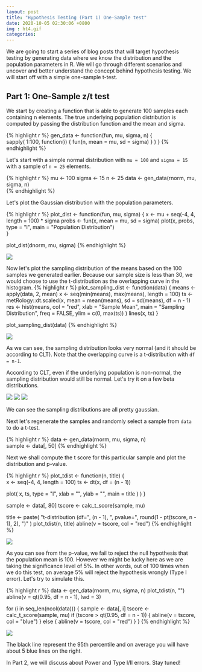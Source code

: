 ```yaml
---
layout: post
title: "Hypothesis Testing (Part 1) One-Sample test"
date: 2020-10-05 02:30:06 +0800
img : ht4.gif
categories:
---
```


We are going to start a series of blog posts that will target hypothesis testing by generating data where we know the distribution and the population parameters in R. We will go through different scenarios and uncover and better understand the concept behind hypothesis testing. We will start off with a simple one-sample t-test.

## Part 1: One-Sample z/t test

We start by creating a function that is able to generate 100 samples each containing n elements. The true underlying population distribution is computed by passing the distribution function and the mean and sigma.

{% highlight r %}
gen_data <- function(fun, mu, sigma, n) {   
  sapply(
    1:100,
    function(i) {
      fun(n, mean = mu, sd = sigma)
    }
  )
}
{% endhighlight %}

Let's start with a simple normal distribution with `mu = 100` and `sigma = 15` with a sample of `n = 25` elements.

{% highlight r %}
mu <- 100
sigma <- 15
n <- 25
data <- gen_data(rnorm, mu, sigma, n)   
{% endhighlight %}

Let's plot the Gaussian distribution with the population parameters.

{% highlight r %}
plot_dist <- function(fun, mu, sigma) {
  x <- mu + seq(-4, 4, length = 100) * sigma
  probs <- fun(x, mean = mu, sd = sigma)
  plot(x, probs, type = "l", main = "Population Distribution")    
}

plot_dist(dnorm, mu, sigma)
{% endhighlight %}

![](/assets/img/ht1.png)

Now let's plot the sampling distribution of the means based on the 100 samples we generated earlier. Because our sample size is less than 30, we would choose to use the t-distribution as the overlapping curve in the histogram.
{% highlight r %}
plot_sampling_dist <- function(data) {
  means <- apply(data, 2, mean)
  x <- seq(min(means), max(means), length = 100)
  ts <- metRology::dt.scaled(x, mean = mean(means), sd = sd(means), df = n - 1)      
  res <- hist(means,
    col = "red",
    xlab = "Sample Mean",
    main = "Sampling Distribution",
    freq = FALSE,
    ylim = c(0, max(ts))
  )
  lines(x, ts)
}

plot_sampling_dist(data)
{% endhighlight %}

![](/assets/img/ht2.png)

As we can see, the sampling distribution looks very normal (and it should be according to CLT). Note that the overlapping curve is a t-distribution with `df = n-1`.

According to CLT, even if the underlying population is non-normal, the sampling distribution would still be normal. Let's try it on a few beta distributions.

![](/assets/img/ht5.png)
![](/assets/img/ht6.png)
![](/assets/img/ht7.png)

We can see the sampling distributions are all pretty gaussian.

Next let's regenerate the samples and randomly select a sample from `data` to do a t-test.

{% highlight r %}
data <- gen_data(rnorm, mu, sigma, n)    
sample <- data[, 50]
{% endhighlight %}

Next we shall compute the t score for this particular sample and plot the distribution and p-value.

{% highlight r %}
plot_tdist <- function(n, title) {    
  x <- seq(-4, 4, length = 100)
  ts <- dt(x, df = (n - 1))

  plot(
    x,
    ts,
    type = "l",
    xlab = "",
    ylab = "",
    main = title
    )
  )
}

sample <- data[, 80]
tscore <- calc_t_score(sample, mu)

title <- paste(
  "t-distribution (df=",
  (n - 1),
  ", pvalue=",
  round(1 - pt(tscore, n - 1), 2),
  ")"
)
plot_tdist(n, title)
abline(v = tscore, col = "red")
{% endhighlight %}

![](/assets/img/ht3.png)

As you can see from the p-value, we fail to reject the null hypothesis that the population mean is 100. However we might be lucky here as we are taking the significance level of 5%. In other words, out of 100 times when we do this test, on average 5% will reject the hypothesis wrongly (Type I error). Let's try to simulate this.

{% highlight r %}
data <- gen_data(rnorm, mu, sigma, n)
plot_tdist(n, "")
abline(v = qt(0.95, df = n - 1), lwd = 3)    

for (i in seq_len(ncol(data))) {
  sample <- data[, i]
  tscore <- calc_t_score(sample, mu)
  if (tscore > qt(0.95, df = n - 1)) {
    abline(v = tscore, col = "blue")
  }
  else {
    abline(v = tscore, col = "red")
  }
}
{% endhighlight %}

![](/assets/img/ht4.gif)

The black line represent the 95th percentile and on average you will have about 5 blue lines on the right.

In Part 2, we will discuss about Power and Type I/II errors. Stay tuned!

